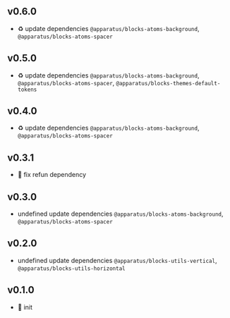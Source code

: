 ## v0.6.0

* ♻️ update dependencies `@apparatus/blocks-atoms-background`, `@apparatus/blocks-atoms-spacer`

## v0.5.0

* ♻️ update dependencies `@apparatus/blocks-atoms-background`, `@apparatus/blocks-atoms-spacer`, `@apparatus/blocks-themes-default-tokens`

## v0.4.0

* ♻️ update dependencies `@apparatus/blocks-atoms-background`, `@apparatus/blocks-atoms-spacer`

## v0.3.1

* 🐞 fix refun dependency

## v0.3.0

* undefined update dependencies `@apparatus/blocks-atoms-background`, `@apparatus/blocks-atoms-spacer`

## v0.2.0

* undefined update dependencies `@apparatus/blocks-utils-vertical`, `@apparatus/blocks-utils-horizontal`

## v0.1.0

* 🐣 init
